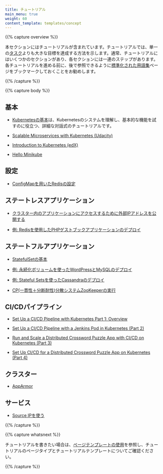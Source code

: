 ```yaml
---
title: チュートリアル
main_menu: true
weight: 60
content_template: templates/concept
---
```


{{% capture overview %}}

本セクションにはチュートリアルが含まれています。チュートリアルでは、単一の[タスク](/docs/tasks/)よりも大きな目標を達成する方法を示します。通常、チュートリアルにはいくつかのセクションがあり、各セクションには一連のステップがあります。各チュートリアルを進める前に、後で参照できるように[標準化された用語集](/docs/reference/glossary/)ページをブックマークしておくことをお勧めします。

{{% /capture %}}

{{% capture body %}}

## 基本

* [Kubernetesの基本](/ja/docs/tutorials/kubernetes-basics/)は、Kubernetesのシステムを理解し、基本的な機能を試すのに役立つ、詳細な対話式のチュートリアルです。

* [Scalable Microservices with Kubernetes (Udacity)](https://www.udacity.com/course/scalable-microservices-with-kubernetes--ud615)

* [Introduction to Kubernetes (edX)](https://www.edx.org/course/introduction-kubernetes-linuxfoundationx-lfs158x#)

* [Hello Minikube](/docs/tutorials/hello-minikube/)

## 設定

* [ConfigMapを用いたRedisの設定](/docs/tutorials/configuration/configure-redis-using-configmap/)

## ステートレスアプリケーション

* [クラスター内のアプリケーションにアクセスするために外部IPアドレスを公開する](/docs/tutorials/stateless-application/expose-external-ip-address/)

* [例: Redisを使用したPHPゲストブックアプリケーションのデプロイ](/docs/tutorials/stateless-application/guestbook/)

## ステートフルアプリケーション

* [StatefulSetの基本](/docs/tutorials/stateful-application/basic-stateful-set/)

* [例: 永続化ボリュームを使ったWordPressとMySQLのデプロイ](/docs/tutorials/stateful-application/mysql-wordpress-persistent-volume/)

* [例: Stateful Setsを使ったCassandraのデプロイ](/docs/tutorials/stateful-application/cassandra/)

* [CP(一貫性＋分断耐性)分散システムZooKeeperの実行](/docs/tutorials/stateful-application/zookeeper/)

## CI/CDパイプライン

* [Set Up a CI/CD Pipeline with Kubernetes Part 1: Overview](https://www.linux.com/blog/learn/chapter/Intro-to-Kubernetes/2017/5/set-cicd-pipeline-kubernetes-part-1-overview)

* [Set Up a CI/CD Pipeline with a Jenkins Pod in Kubernetes (Part 2)](https://www.linux.com/blog/learn/chapter/Intro-to-Kubernetes/2017/6/set-cicd-pipeline-jenkins-pod-kubernetes-part-2)

* [Run and Scale a Distributed Crossword Puzzle App with CI/CD on Kubernetes (Part 3)](https://www.linux.com/blog/learn/chapter/intro-to-kubernetes/2017/6/run-and-scale-distributed-crossword-puzzle-app-cicd-kubernetes-part-3)

* [Set Up CI/CD for a Distributed Crossword Puzzle App on Kubernetes (Part 4)](https://www.linux.com/blog/learn/chapter/intro-to-kubernetes/2017/6/set-cicd-distributed-crossword-puzzle-app-kubernetes-part-4)

## クラスター

* [AppArmor](/docs/tutorials/clusters/apparmor/)

## サービス

* [Source IPを使う](/docs/tutorials/services/source-ip/)

{{% /capture %}}

{{% capture whatsnext %}}

チュートリアルを書きたい場合は、[ページテンプレートの使用](/docs/contribute/style/page-templates/)を参照し、チュートリアルのページタイプとチュートリアルテンプレートについてご確認ください。

{{% /capture %}}
